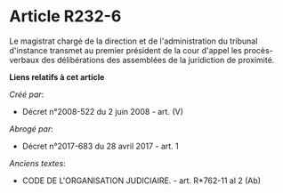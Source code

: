 # Article R232-6

Le magistrat chargé de la direction et de l'administration du tribunal d'instance transmet au premier président de la cour
d'appel les procès-verbaux des délibérations des assemblées de la juridiction de proximité.

**Liens relatifs à cet article**

_Créé par_:

  - Décret n°2008-522 du 2 juin 2008 - art. (V)

_Abrogé par_:

  - Décret n°2017-683 du 28 avril 2017 - art. 1

_Anciens textes_:

  - CODE DE L'ORGANISATION JUDICIAIRE. - art. R*762-11 al 2 (Ab)
